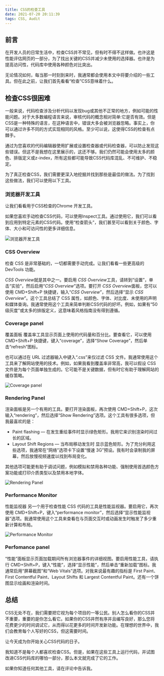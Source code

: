 ```yaml
---
title: CSS的检查工具
date: 2021-07-20 20:11:39
tags: CSS, Audit
---
```


## 前言

在开发人员的日常生活中，检查CSS并不常见，但有时不得不这样做。也许这是性能评估网页的一部分，为了找出关键的CSS并减少未使用的选择器。也许是为提高访问性，代码库中使用各种颜色对比突出。

无论情况如何，每当那一时刻到来时，我通常都会使用本文中将要介绍的一些工具。但在此之前，让我们首先看看“检查”CSS意味着什么。

## 检查CSS很困难

一般来说，代码检查涉及分析代码以发现bug或其他不正常的地方，例如可能的性能问题。对于大多数编程语言来说，审核代码的概念相对简单:它是否有效。但是CSS是一种特殊的语言，在这种语言中，错误大多会被浏览器忽略。事实上，你可以通过许多不同的方式实现相同的风格。至少可以说，这使得CSS的检查有点棘手。

通过为您喜欢的代码编辑器使用扩展或设置检查器或代码检查器，可以防止发现这些错误。但这不是我想在这里展示的，这还不够。我们仍然可能会使用太多的颜色、排版定义或z-index，所有这些都可能导致CSS代码库混乱、不可维护、不稳定。

为了真正检查CSS，我们需要更深入地挖掘并找到那些是最佳的做法。为了找到这些做法，我们可以使用以下工具。

### 浏览器开发工具

让我们看看用于CSS检查的Chrome 开发工具。

如果您喜欢手动检查CSS代码，可以使用Inspect工具。通过使用它，我们可以看到应用到特定元素的CSS代码。使用“检查箭头”，我们甚至可以看到关于颜色、字体、大小和可访问性的更多详细信息。

![浏览器开发工具](https://z3.ax1x.com/2021/08/09/fGtukR.png)


### CSS Overview
检查 CSS 是非常基础的，一切都需要手动完成。让我们看看一些更高级的 DevTools 功能。

*CSS Overview*就是其中之一。要启用 *CSS Overview*工具，请转到“设置”，单击“实验”，然后启用“*CSS Overview*”选项。要打开 *CSS Overview*面板，您可以使用 CMD+Shift+P 快捷键，输入“*CSS Overview*”，然后选择“显示 *CSS Overview*”。这个工具总结了 CSS 属性，如颜色、字体、对比度、未使用的声明和媒体查询。我通常使用这个工具来简单判断CSS代码的好坏。例如，如果有“50 级灰度”或太多的排版定义，这意味着风格指南没有得到遵循。


### Coverage panel

覆盖面板
覆盖率工具显示页面上使用的代码量和百分比。要查看它，可以使用 CMD+Shift+P 快捷键，键入“coverage”，选择“Show Coverage”，然后单击“refresh”图标。

也可以通过在 URL 过滤器输入中键入“.css”来仅过滤 CSS 文件。我通常使用这个工具来了解网站使用的技术。例如，如果我看到覆盖率非常高，我可以假设 CSS 文件是为每个页面单独生成的。它可能不是关键数据，但有时它有助于理解网站的缓存策略。

![Coverage panel](https://z3.ax1x.com/2021/08/09/fGGt7n.png)


### Rendering Panel

渲染面板是另一个有用的工具。要打开渲染面板，再次使用 CMD+Shift+P，这次输入“rendering”，然后选择“Show Rendering”选项。这个工具有很多选项，但我最喜欢的是：

* Paint flashing — 在发生重绘事件时显示绿色矩形。我用它来识别渲染时间过长的区域。
* Layout Shift Regions — 当布局移动发生时 显示蓝色矩形。为了充分利用这些选项，我通常在“网络”选项卡下设置“慢速 3G”预设。我有时会录制我的屏幕，然后放慢视频速度以找到布局变化。

其他选项可能更有助于调试问题，例如模拟和禁用各种功能、强制使用首选颜色方案功能或打印介质类型以及禁用本地字体。

![Rendering Panel](https://z3.ax1x.com/2021/08/09/fGJevF.png)

### Performance Monitor

性能监视器
另一个用于检查性能 CSS 代码的工具是性能监视器。要启用它，再次使用 CMD+Shift+P，键入“performance monitor”，然后选择“显示性能监视器”选项。我通常使用这个工具来查看在与页面交互时或动画发生时触发了多少重新计算和布局。

![Performance Monitor](https://z3.ax1x.com/2021/08/09/fGYGon.png)

### Perfomance panel

“性能”面板显示页面加载期间所有浏览器事件的详细视图。要启用性能工具，请执行 CMD+Shift+P，键入“性能”，选择“显示性能”，然后单击“重新加载”图标。我通常启用“屏幕截图”和“Web Vitals”选项。对我来说最有趣的指标是 First Paint、First Contentful Paint、Layout Shifts 和 Largest Contentful Paint。还有一个饼图显示绘画和渲染时间。

## 总结

CSS无处不在，我们需要把它视为每个项目的一等公民。别人怎么看你的CSS并不重要，重要的是你怎么看它。如果你的CSS井然有序并且编写良好，那么您将花费更少的时间调试它，从而得以花更多的时间开发新功能。在理想的世界中，我们会教育每个人写好的CSS，但这需要时间。

让今天成为你开始关心CSS代码的日子。

我知道不是每个人都喜欢检查CSS。但是，如果在这些工具上运行代码，并试图改进CSS代码库的哪怕一部分，那么本文就完成了它的工作。

如果你知道任何其他工具，请在评论中告诉我。
